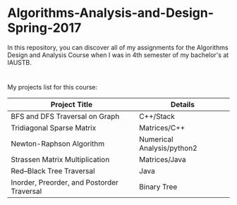 # Algorithms-Analysis-and-Design-Spring-2017

In this repository, you can discover all of my assignments for the Algorithms Design and Analysis Course when I was in 4th semester of my bachelor's at IAUSTB.
#
My projects list for this course:

| Project Title  | Details |
| ------------- | ------------- |
| BFS and DFS Traversal on Graph  | C++/Stack  |
| Tridiagonal Sparse Matrix  | Matrices/C++  |
| Newton-Raphson Algorithm | Numerical Analysis/python2 |
| Strassen Matrix Multiplication | Matrices/Java |
| Red–Black Tree Traversal | Java |
| Inorder, Preorder, and Postorder Traversal | Binary Tree| 
